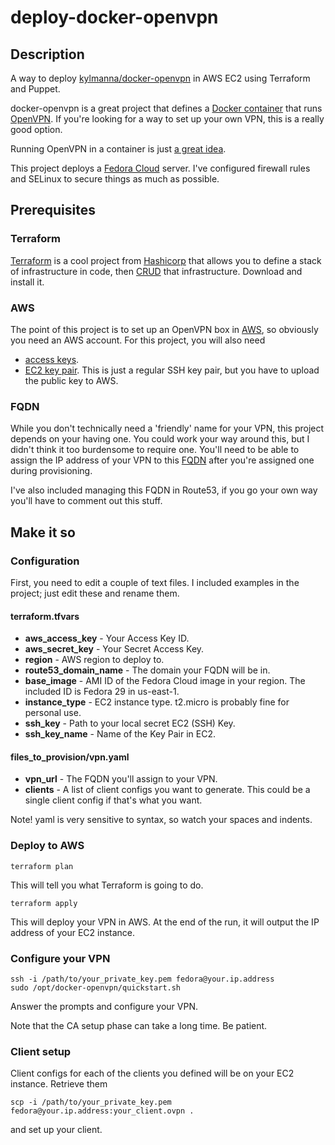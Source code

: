 # deploy-docker-openvpn
## Description

A way to deploy [kylmanna/docker-openvpn](https://github.com/kylemanna/docker-openvpn) in AWS EC2 using Terraform and Puppet.

docker-openvpn is a great project that defines a [Docker container](https://www.docker.com/) that runs [OpenVPN](https://openvpn.net/). If you're looking for a way to set up your own VPN, this is a really good option.

Running OpenVPN in a container is just [a great idea](https://github.com/kylemanna/docker-openvpn#benefits-of-running-inside-a-docker-container).

This project deploys a [Fedora Cloud](https://alt.fedoraproject.org/cloud/) server. I've configured firewall rules and SELinux to secure things as much as possible.


## Prerequisites
### Terraform

[Terraform](https://www.terraform.io/) is a cool project from [Hashicorp](https://www.hashicorp.com/) that allows you to define a stack of infrastructure in code, then [CRUD](https://en.wikipedia.org/wiki/Create,_read,_update_and_delete) that infrastructure. Download and install it.

### AWS

The point of this project is to set up an OpenVPN box in [AWS](https://aws.amazon.com/), so obviously you need an AWS account. For this project, you will also need 
 * [access keys](https://docs.aws.amazon.com/IAM/latest/UserGuide/id_credentials_access-keys.html#Using_CreateAccessKey).
 * [EC2 key pair](https://docs.aws.amazon.com/AWSEC2/latest/UserGuide/ec2-key-pairs.html). This is just a regular SSH key pair, but you have to upload the public key to AWS.

### FQDN

While you don't technically need a 'friendly' name for your VPN, this project depends on your having one. You could work your way around this, but I didn't think it too burdensome to require one. You'll need to be able to assign the IP address of your VPN to this [FQDN](https://en.wikipedia.org/wiki/Fully_qualified_domain_name) after you're assigned one during provisioning.

I've also included managing this FQDN in Route53, if you go your own way you'll have to comment out this stuff.

## Make it so
### Configuration

First, you need to edit a couple of text files. I included examples in the project; just edit these and rename them.

#### terraform.tfvars

* **aws_access_key** - Your Access Key ID.
* **aws_secret_key** - Your Secret Access Key.
* **region** - AWS region to deploy to.
* **route53_domain_name** - The domain your FQDN will be in.
* **base_image** - AMI ID of the Fedora Cloud image in your region. The included ID is Fedora 29 in us-east-1.
* **instance_type** - EC2 instance type. t2.micro is probably fine for personal use.
* **ssh_key** - Path to your local secret EC2 (SSH) Key.
* **ssh_key_name** - Name of the Key Pair in EC2.

#### files_to_provision/vpn.yaml

- **vpn_url** - The FQDN you'll assign to your VPN.
- **clients** - A list of client configs you want to generate. This could be a single client config if that's what you want.

Note! yaml is very sensitive to syntax, so watch your spaces and indents.


### Deploy to AWS
```shell
terraform plan
```

This will tell you what Terraform is going to do.

```shell
terraform apply
```

This will deploy your VPN in AWS. At the end of the run, it will output the IP address of your EC2 instance.


### Configure your VPN
```shell
ssh -i /path/to/your_private_key.pem fedora@your.ip.address
sudo /opt/docker-openvpn/quickstart.sh
```

Answer the prompts and configure your VPN.

Note that the CA setup phase can take a long time. Be patient.

### Client setup
Client configs for each of the clients you defined will be on your EC2 instance. Retrieve them
```shell
scp -i /path/to/your_private_key.pem fedora@your.ip.address:your_client.ovpn .
```

and set up your client.
